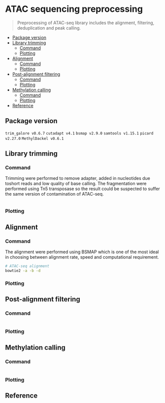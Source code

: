 # ATAC sequencing preprocessing
> Preprocessing of ATAC-seq library includes the alignment, filtering, deduplication and peak calling.

* [Package version](#package-version)
* [Library trimming](#library-trimming)
    + [Command](#command)
    + [Plotting](#plotting)
* [Alignment](#alignment)
    + [Command](#command)
    + [Plotting](#plotting)
* [Post-alignment filtering](#post-alignment-filtering)
    + [Command](#command)
    + [Plotting](#plotting)
* [Methylation calling](#methylation-calling)
    + [Command](#command)
    + [Plotting](#plotting)
* [Reference](#reference)

## Package version
`trim_galore v0.6.7`
`cutadapt v4.1`
`bsmap v2.9.0`
`samtools v1.15.1`
`picard v2.27.0`
`MethylDackel v0.6.1`

## Library trimming

### Command

Trimming were performed to remove adapter, added in nucleotides due toshort reads and low quality of base calling. The fragmentation were performed using Tn5 transposase so the result could be suspected to suffer the same version of contamination of ATAC-seq. 

```sh

```

### Plotting


## Alignment

### Command

The alignment were performed using BSMAP which is one of the most ideal in choosing between alignment rate, speed and computational requirement. 

```sh
# ATAC-seq alignment
bowtie2 -a -b -d
```

### Plotting

## Post-alignment filtering

### Command

```sh

```

### Plotting

## Methylation calling

### Command

```sh

```

### Plotting




## Reference
